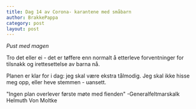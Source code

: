 ```yaml
---
title: Dag 14 av Corona- karantene med småbarn
author: BrakkePappa
category: post
layout: post
---
```


*Pust med magen*

Tro det eller ei - det er tøffere enn normalt å etterleve forventninger for tilsnakk og irettesettelse av barna nå. 

Planen er klar for i dag: jeg skal være ekstra tålmodig. Jeg skal ikke hisse meg opp, eller heve stemmen - uansett. 

"Ingen plan overlever første møte med fienden"
-Generalfeltmarskalk Helmuth Von Moltke
